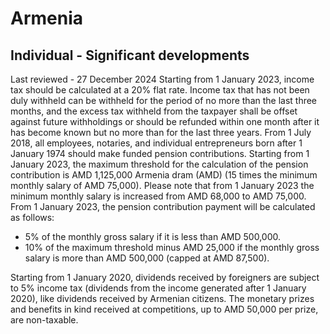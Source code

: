 # Armenia
## Individual - Significant developments
Last reviewed - 27 December 2024
Starting from 1 January 2023, income tax should be calculated at a 20% flat rate.
Income tax that has not been duly withheld can be withheld for the period of no more than the last three months, and the excess tax withheld from the taxpayer shall be offset against future withholdings or should be refunded within one month after it has become known but no more than for the last three years.
From 1 July 2018, all employees, notaries, and individual entrepreneurs born after 1 January 1974 should make funded pension contributions. 
Starting from 1 January 2023, the maximum threshold for the calculation of the pension contribution is AMD 1,125,000 Armenia dram (AMD) (15 times the minimum monthly salary of AMD 75,000). Please note that from 1 January 2023 the minimum monthly salary is increased from AMD 68,000 to AMD 75,000.
From 1 January 2023, the pension contribution payment will be calculated as follows:
  * 5% of the monthly gross salary if it is less than AMD 500,000.
  * 10% of the maximum threshold minus AMD 25,000 if the monthly gross salary is more than AMD 500,000 (capped at AMD 87,500).


Starting from 1 January 2020, dividends received by foreigners are subject to 5% income tax (dividends from the income generated after 1 January 2020), like dividends received by Armenian citizens.
The monetary prizes and benefits in kind received at competitions, up to AMD 50,000 per prize, are non-taxable.
